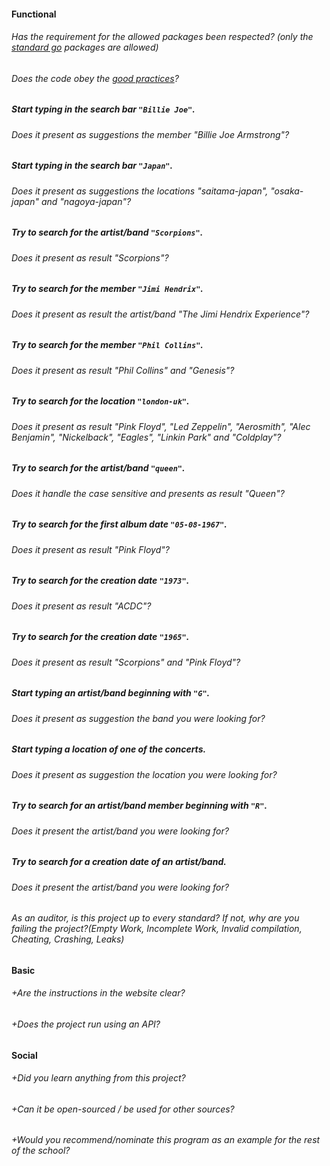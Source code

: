 #### Functional

###### Has the requirement for the allowed packages been respected? (only the [standard go](https://golang.org/pkg/) packages are allowed)

###### Does the code obey the [good practices](https://public.01-edu.org/subjects/good-practices/)?

##### Start typing in the search bar `"Billie Joe"`.

###### Does it present as suggestions the member "Billie Joe Armstrong"?

##### Start typing in the search bar `"Japan"`.

###### Does it present as suggestions the locations "saitama-japan", "osaka-japan" and "nagoya-japan"?

##### Try to search for the artist/band `"Scorpions"`.

###### Does it present as result "Scorpions"?

##### Try to search for the member `"Jimi Hendrix"`.

###### Does it present as result the artist/band "The Jimi Hendrix Experience"?

##### Try to search for the member `"Phil Collins"`.

###### Does it present as result "Phil Collins" and "Genesis"?

##### Try to search for the location `"london-uk"`.

###### Does it present as result "Pink Floyd", "Led Zeppelin", "Aerosmith", "Alec Benjamin", "Nickelback", "Eagles", "Linkin Park" and "Coldplay"?

##### Try to search for the artist/band `"queen"`.

###### Does it handle the case sensitive and presents as result "Queen"?

##### Try to search for the first album date `"05-08-1967"`.

###### Does it present as result "Pink Floyd"?

##### Try to search for the creation date `"1973"`.

###### Does it present as result "ACDC"?

##### Try to search for the creation date `"1965"`.

###### Does it present as result "Scorpions" and "Pink Floyd"?

##### Start typing an artist/band beginning with `"G"`.

###### Does it present as suggestion the band you were looking for?

##### Start typing a location of one of the concerts.

###### Does it present as suggestion the location you were looking for?

##### Try to search for an artist/band member beginning with `"R"`.

###### Does it present the artist/band you were looking for?

##### Try to search for a creation date of an artist/band.

###### Does it present the artist/band you were looking for?

###### As an auditor, is this project up to every standard? If not, why are you failing the project?(Empty Work, Incomplete Work, Invalid compilation, Cheating, Crashing, Leaks)

#### Basic

###### +Are the instructions in the website clear?

###### +Does the project run using an API?

#### Social

###### +Did you learn anything from this project?

###### +Can it be open-sourced / be used for other sources?

###### +Would you recommend/nominate this program as an example for the rest of the school?
